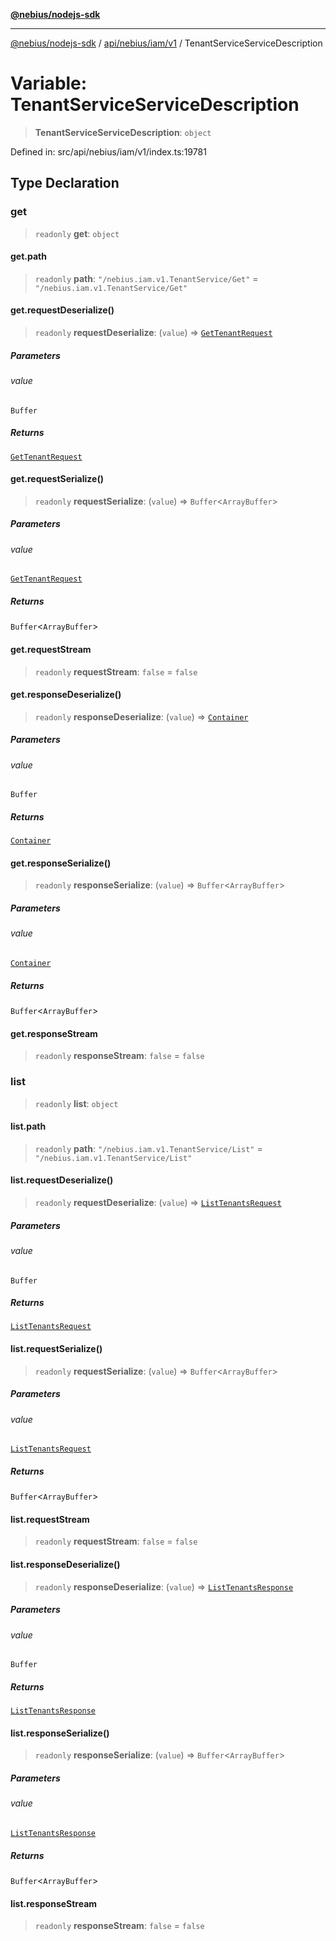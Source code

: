 [**@nebius/nodejs-sdk**](../../../../../README.md)

***

[@nebius/nodejs-sdk](../../../../../README.md) / [api/nebius/iam/v1](../README.md) / TenantServiceServiceDescription

# Variable: TenantServiceServiceDescription

> **TenantServiceServiceDescription**: `object`

Defined in: src/api/nebius/iam/v1/index.ts:19781

## Type Declaration

### get

> `readonly` **get**: `object`

#### get.path

> `readonly` **path**: `"/nebius.iam.v1.TenantService/Get"` = `"/nebius.iam.v1.TenantService/Get"`

#### get.requestDeserialize()

> `readonly` **requestDeserialize**: (`value`) => [`GetTenantRequest`](../interfaces/GetTenantRequest.md)

##### Parameters

###### value

`Buffer`

##### Returns

[`GetTenantRequest`](../interfaces/GetTenantRequest.md)

#### get.requestSerialize()

> `readonly` **requestSerialize**: (`value`) => `Buffer`\<`ArrayBuffer`\>

##### Parameters

###### value

[`GetTenantRequest`](../interfaces/GetTenantRequest.md)

##### Returns

`Buffer`\<`ArrayBuffer`\>

#### get.requestStream

> `readonly` **requestStream**: `false` = `false`

#### get.responseDeserialize()

> `readonly` **responseDeserialize**: (`value`) => [`Container`](../interfaces/Container.md)

##### Parameters

###### value

`Buffer`

##### Returns

[`Container`](../interfaces/Container.md)

#### get.responseSerialize()

> `readonly` **responseSerialize**: (`value`) => `Buffer`\<`ArrayBuffer`\>

##### Parameters

###### value

[`Container`](../interfaces/Container.md)

##### Returns

`Buffer`\<`ArrayBuffer`\>

#### get.responseStream

> `readonly` **responseStream**: `false` = `false`

### list

> `readonly` **list**: `object`

#### list.path

> `readonly` **path**: `"/nebius.iam.v1.TenantService/List"` = `"/nebius.iam.v1.TenantService/List"`

#### list.requestDeserialize()

> `readonly` **requestDeserialize**: (`value`) => [`ListTenantsRequest`](../interfaces/ListTenantsRequest.md)

##### Parameters

###### value

`Buffer`

##### Returns

[`ListTenantsRequest`](../interfaces/ListTenantsRequest.md)

#### list.requestSerialize()

> `readonly` **requestSerialize**: (`value`) => `Buffer`\<`ArrayBuffer`\>

##### Parameters

###### value

[`ListTenantsRequest`](../interfaces/ListTenantsRequest.md)

##### Returns

`Buffer`\<`ArrayBuffer`\>

#### list.requestStream

> `readonly` **requestStream**: `false` = `false`

#### list.responseDeserialize()

> `readonly` **responseDeserialize**: (`value`) => [`ListTenantsResponse`](../interfaces/ListTenantsResponse.md)

##### Parameters

###### value

`Buffer`

##### Returns

[`ListTenantsResponse`](../interfaces/ListTenantsResponse.md)

#### list.responseSerialize()

> `readonly` **responseSerialize**: (`value`) => `Buffer`\<`ArrayBuffer`\>

##### Parameters

###### value

[`ListTenantsResponse`](../interfaces/ListTenantsResponse.md)

##### Returns

`Buffer`\<`ArrayBuffer`\>

#### list.responseStream

> `readonly` **responseStream**: `false` = `false`
